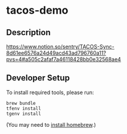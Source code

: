 # tacos-demo

## Description

<https://www.notion.so/sentry/TACOS-Sync-8d61ee6576a24d49acd43ad796760a11?pvs=4#a505c2afaf7a46118428bb0e32568ae4>

## Developer Setup

To install required tools, please run:

```
brew bundle
tfenv install
tgenv install
```

(You may need to [install homebrew].)

[install homebrew]: https://brew.sh/
